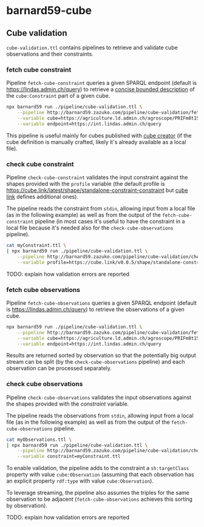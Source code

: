 # barnard59-cube


## Cube validation

`cube-validation.ttl` contains pipelines to retrieve and validate cube observations and their constraints.

### fetch cube constraint

Pipeline `fetch-cube-constraint` queries a given SPARQL endpoint (default is https://lindas.admin.ch/query) to retrieve 
a [concise bounded description](https://docs.stardog.com/query-stardog/#describe-queries) of the `cube:Constraint` part of a given cube.

```bash
npx barnard59 run ./pipeline/cube-validation.ttl \
    --pipeline http://barnard59.zazuko.com/pipeline/cube-validation/fetch-cube-constraint \
    --variable cube=https://agriculture.ld.admin.ch/agroscope/PRIFm8t15/2 \
    --variable endpoint=https://int.lindas.admin.ch/query 
```

This pipeline is useful mainly for cubes published with [cube creator](https://github.com/zazuko/cube-creator) (if the cube definition is manually crafted, likely it's already available as a local file).


### check cube constraint

Pipeline `check-cube-constraint` validates the input constraint against the shapes provided with the `profile` variable (the default profile is https://cube.link/latest/shape/standalone-constraint-constraint but [cube link](https://cube.link/) defines additional ones).

The pipeline reads the constraint from `stdin`, allowing input from a local file (as in the following example) as well as from the output of the `fetch-cube-constraint` pipeline (in most cases it's useful to have the constraint in a local file because it's needed also for the `check-cube-observations` pipeline).

```bash
cat myConstraint.ttl \
| npx barnard59 run ./pipeline/cube-validation.ttl \
    --pipeline http://barnard59.zazuko.com/pipeline/cube-validation/check-cube-constraint \
    --variable profile=https://cube.link/v0.0.5/shape/standalone-constraint-constraint
```
TODO: explain how validation errors are reported


### fetch cube observations

Pipeline `fetch-cube-observations` queries a given SPARQL endpoint (default is https://lindas.admin.ch/query) to retrieve the observations of a given cube.

```bash
npx barnard59 run ./pipeline/cube-validation.ttl \
    --pipeline http://barnard59.zazuko.com/pipeline/cube-validation/fetch-cube-observations \
    --variable cube=https://agriculture.ld.admin.ch/agroscope/PRIFm8t15/2 \
    --variable endpoint=https://int.lindas.admin.ch/query
```
Results are returned sorted by observation so that the potentially big output stream can be split (by the `check-cube-observations` pipeline) and each observation can be processed separately.



### check cube observations

Pipeline `check-cube-observations` validates the input observations against the shapes provided with the _constraint_ variable.

The pipeline reads the observations from `stdin`, allowing input from a local file (as in the following example) as well as from the output of the `fetch-cube-observations` pipeline.

```bash
cat myObservations.ttl \
| npx barnard59 run ./pipeline/cube-validation.ttl \
    --pipeline http://barnard59.zazuko.com/pipeline/cube-validation/check-cube-observations \
    --variable constraint=myConstraint.ttl
```
To enable validation, the pipeline adds to the constraint a `sh:targetClass` property with value `cube:Observation` (assuming that each observation has an explicit property `rdf:type` with value `cube:Observation`).

To leverage streaming, the pipeline also assumes the triples for the same observation to be adjacent (`fetch-cube-observations` achieves this sorting by observation).

TODO: explain how validation errors are reported
